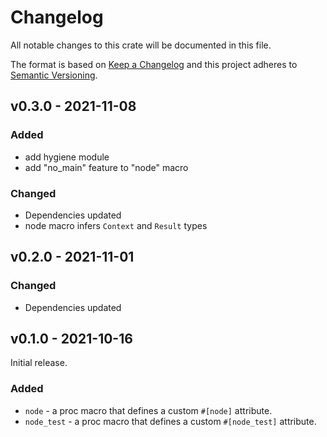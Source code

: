 # Changelog

All notable changes to this crate will be documented in this file.

The format is based on [Keep a Changelog](http://keepachangelog.com/en/1.0.0/)
and this project adheres to [Semantic Versioning](https://semver.org/spec/v2.0.0.html).

## v0.3.0 - 2021-11-08
### Added
- add hygiene module
- add "no_main" feature to "node" macro
### Changed
- Dependencies updated
- node macro infers `Context` and `Result` types

## v0.2.0 - 2021-11-01
### Changed
- Dependencies updated

## v0.1.0 - 2021-10-16

Initial release.

### Added
- `node` - a proc macro that defines a custom `#[node]` attribute.
- `node_test` - a proc macro that defines a custom `#[node_test]` attribute.
